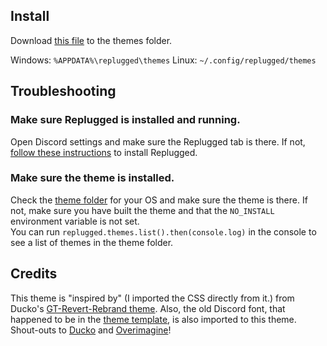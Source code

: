 ## Install

Download
[this file](https://github.com/Snare-Hawk/Revert-Rebrand/releases/latest/download/dev.replugged.RevertRebrand.asar)
to the themes folder.

Windows: `%APPDATA%\replugged\themes`
Linux: `~/.config/replugged/themes`

## Troubleshooting

### Make sure Replugged is installed and running.

Open Discord settings and make sure the Replugged tab is there. If not,
[follow these instructions](https://github.com/replugged-org/replugged#installation) to install
Replugged.

### Make sure the theme is installed.

Check the [theme folder](https://github.com/replugged-org/replugged#installing-plugins-and-themes)
for your OS and make sure the theme is there. If not, make sure you have built the theme and that
the `NO_INSTALL` environment variable is not set.  
You can run `replugged.themes.list().then(console.log)` in the console to see a list of themes in
the theme folder.

## Credits

This theme is "inspired by" (I imported the CSS directly from it.) from Ducko's
[GT-Revert-Rebrand theme](https://github.com/Goose-Nest/GT-RevertRebrand). Also, the old Discord
font, that happened to be in the [theme template](https://github.com/replugged-org/theme-template),
is also imported to this theme. Shout-outs to [Ducko](https://github.com/CanadaHonk) and
[Overimagine](https://github.com/Overimagine1)!
